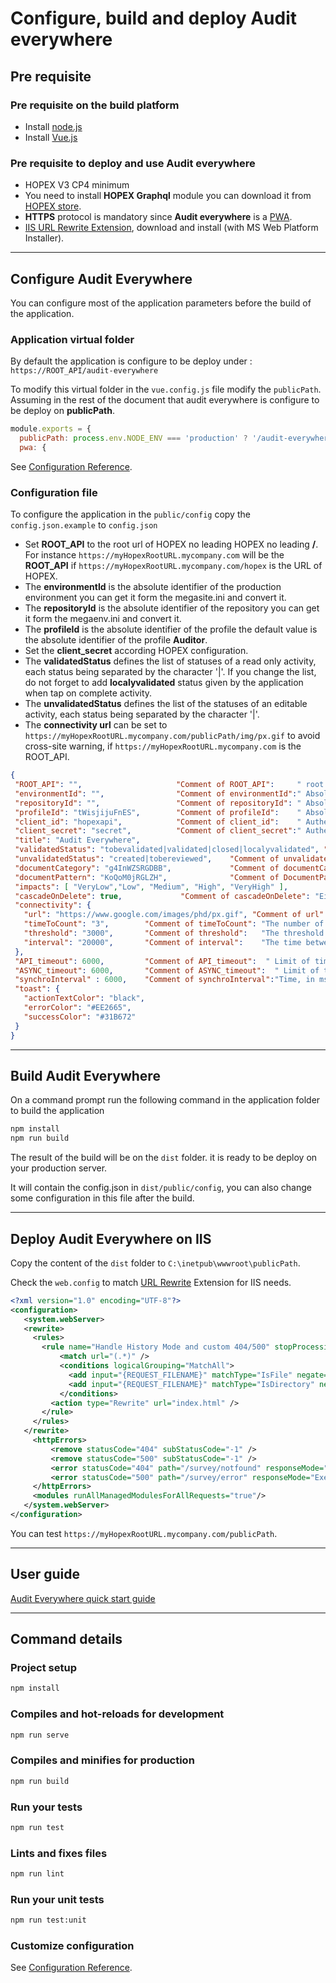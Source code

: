 # Configure, build and deploy **Audit everywhere**

## Pre requisite

### Pre requisite on the build platform

- Install [node.js](https://nodejs.org/en/download/)
- Install [Vue.js](https://cli.vuejs.org/guide/installation.html)

### Pre requisite to deploy and use Audit everywhere

- HOPEX V3 CP4 minimum
- You need to install **HOPEX Graphql** module you can download it from [HOPEX store](https://community.mega.com/t5/HOPEX-Store/GraphQL-REST-API/td-p/21381).
- **HTTPS** protocol is mandatory since **Audit everywhere** is a [PWA](https://developers.google.com/web/ilt/pwa/introduction-to-progressive-web-app-architectures).
- [IIS URL Rewrite Extension](https://www.iis.net/downloads/microsoft/url-rewrite), download and install (with MS Web Platform Installer).

---

## Configure Audit Everywhere

You can configure most of the application parameters before the build of the application.

### Application virtual folder

By default the application is configure to be deploy under : `https://ROOT_API/audit-everywhere`

To modify this virtual folder in the  `vue.config.js` file modify the `publicPath`.
Assuming in the rest of the document that audit everywhere is configure to be deploy on **publicPath**.

```js
module.exports = {
  publicPath: process.env.NODE_ENV === 'production' ? '/audit-everywhere/' : '/HOPEX-audit-mission/',
  pwa: {
```

See [Configuration Reference](https://cli.vuejs.org/config).

### Configuration file

To configure the application in the `public/config` copy the `config.json.example` to `config.json`

- Set **ROOT_API** to the root url of HOPEX no leading HOPEX no leading **/**. For instance `https://myHopexRootURL.mycompany.com` will be the **ROOT_API** if  `https://myHopexRootURL.mycompany.com/hopex` is the URL of HOPEX.
- The **environmentId** is the absolute identifier of the production environment you can get it form the megasite.ini and convert it.
- The **repositoryId** is the absolute identifier of the repository you can get it form the megaenv.ini and convert it.
- The **profileId** is the absolute identifier of the profile the default value is the absolute identifier of the profile **Auditor**.
- Set the **client_secret** according HOPEX configuration.
- The **validatedStatus** defines the list of statuses of a read only activity, each status being separated by the character '|'. If you change the list, do not forget to add **localyvalidated** status given by the application when tap on complete activity.
- The **unvalidatedStatus** defines the list of the statuses of an editable activity, each status being separated by the character '|'.
- The **connectivity url** can be set to `https://myHopexRootURL.mycompany.com/publicPath/img/px.gif` to avoid cross-site warning, if `https://myHopexRootURL.mycompany.com`
is the ROOT_API.

 ```json
{
  "ROOT_API": "",                     "Comment of ROOT_API":     " root url of HOPEX no leading HOPEX no leading /",
  "environmentId": "",                "Comment of environmentId":" Absolute identifier of the environment see megasite.ini and convert it",
  "repositoryId": "",                 "Comment of repositoryId": " Absolute identifier of the repository  see megaenv.ini and convert it",
  "profileId": "tWisjijuFnES",        "Comment of profileId":    " Absolute identifier of the Auditor profile by default tWisjijuFnES",
  "client_id": "hopexapi",            "Comment of client_id":    " Authentication Client Id",
  "client_secret": "secret",          "Comment of client_secret":" Authentication Client secret Set the secret of hopexapi check HOPEX configuration",
  "title": "Audit Everywhere",
  "validatedStatus": "tobevalidated|validated|closed|localyvalidated", "Comment of validatedStatus": "List of statuses of a read only activity, each status being separated by the character '|'",
  "unvalidatedStatus": "created|tobereviewed",    "Comment of unvalidatedStatus":"List of the statuses of an editable activity, each status being separated by the character '|'",
  "documentCategory": "g4InWZSRGDBB",             "Comment of documentCategory":  "IdAbs of document Category: audit evidences",
  "documentPattern": "KoQoM0jRGLZH",              "Comment of DocumentPattern":   "IdAbs of document Pattern: audit evidences",
  "impacts": [ "VeryLow","Low", "Medium", "High", "VeryHigh" ],
  "cascadeOnDelete": true,             "Comment of cascadeOnDelete": "Either delete operation should work in cascade or not",
  "connectivity": {
    "url": "https://www.google.com/images/phd/px.gif", "Comment of url":         "URL to ping in order to determine the network connectivity",
    "timeToCount": "3",        "Comment of timeToCount": "The number of time we repeat the operation",
    "threshold": "3000",       "Comment of threshold":   "The threshold at which we decide to be offline",
    "interval": "20000",       "Comment of interval":    "The time between each repetition"
  },
  "API_timeout": 6000,         "Comment of API_timeout":  " Limit of time in ms, where the application switches to offline mode 0 will ignore",
  "ASYNC_timeout": 6000,       "Comment of ASYNC_timeout":  " Limit of time in ms, where the API waits to give a response or a job ID",
  "synchroInterval" : 6000,    "Comment of synchroInterval":"Time, in ms, between two synchronization with the server HOPEX",
  "toast": {
    "actionTextColor": "black",
    "errorColor": "#EE2665",
    "successColor": "#31B672"
  }
}
 ```

---

## Build Audit Everywhere

On a command prompt run the following command in the application folder to build the application

```powershell
npm install
npm run build
```

The result of the build will be on the `dist` folder. it is ready to be deploy on your production server.

It will contain the config.json in `dist/public/config`, you can also change some configuration in this file after the build.

---

## Deploy Audit Everywhere on IIS  

Copy the content of the `dist` folder to `C:\inetpub\wwwroot\publicPath`.

Check the `web.config` to match [URL Rewrite](https://www.iis.net/downloads/microsoft/url-rewrite) Extension for IIS needs.

 ```xml
<?xml version="1.0" encoding="UTF-8"?>
<configuration>
    <system.webServer>
    <rewrite>
      <rules>
        <rule name="Handle History Mode and custom 404/500" stopProcessing="true">
            <match url="(.*)" />
            <conditions logicalGrouping="MatchAll">
              <add input="{REQUEST_FILENAME}" matchType="IsFile" negate="true" />
              <add input="{REQUEST_FILENAME}" matchType="IsDirectory" negate="true" />
            </conditions>
          <action type="Rewrite" url="index.html" />
        </rule>
      </rules>
    </rewrite>
      <httpErrors>
          <remove statusCode="404" subStatusCode="-1" />
          <remove statusCode="500" subStatusCode="-1" />
          <error statusCode="404" path="/survey/notfound" responseMode="ExecuteURL" />
          <error statusCode="500" path="/survey/error" responseMode="ExecuteURL" />
      </httpErrors>
      <modules runAllManagedModulesForAllRequests="true"/>
    </system.webServer>
</configuration>
```

You can test `https://myHopexRootURL.mycompany.com/publicPath`.

---

## User guide

[Audit Everywhere quick start guide](README.md)

---

## Command details

### Project setup

```bash
npm install
```

### Compiles and hot-reloads for development

```bash
npm run serve
```

### Compiles and minifies for production

```bash
npm run build
```

### Run your tests

```bash
npm run test
```

### Lints and fixes files

```bash
npm run lint
```

### Run your unit tests

```bash
npm run test:unit
```

### Customize configuration

See [Configuration Reference](https://cli.vuejs.org/config/).
